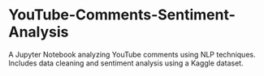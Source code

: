 # YouTube-Comments-Sentiment-Analysis
A Jupyter Notebook analyzing YouTube comments using NLP techniques. Includes data cleaning and sentiment analysis using a Kaggle dataset.
